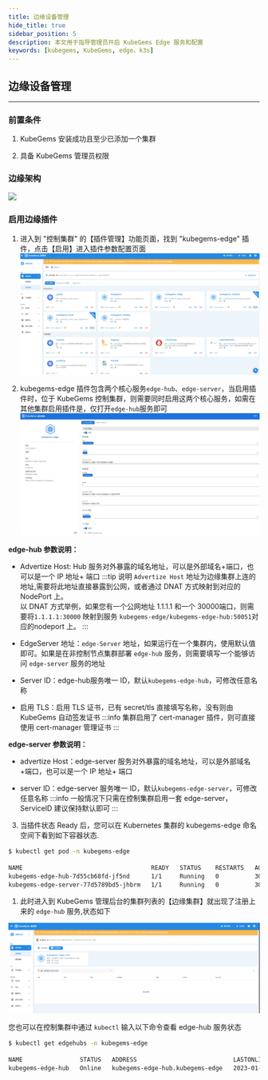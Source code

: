 ```yaml
---
title: 边缘设备管理
hide_title: true
sidebar_position: 5
description: 本文用于指导管理员开启 KubeGems Edge 服务和配置
keywords: [kubegems, KubeGems, edge、k3s]
---
```


## 边缘设备管理
---

### 前置条件

1. KubeGems 安装成功且至少已添加一个集群

2. 具备 KubeGems 管理员权限

### 边缘架构

![](https://www.kubegems.io/assets/images/edge-arch-a6ded1b747ecf14119867116c763580c.jpg)

### 启用边缘插件

1. 进入到 "控制集群" 的【插件管理】功能页面，找到 "kubegems-edge" 插件，点击【启用】进入插件参数配置页面
![](assets/edge-1.jpg)

2. kubegems-edge 插件包含两个核心服务`edge-hub`、`edge-server`，当启用插件时，位于 KubeGems 控制集群，则需要同时启用这两个核心服务，如需在其他集群启用插件是，仅打开`edge-hub`服务即可
![](assets/edge-2.jpg)

**edge-hub 参数说明：**

- Advertize Host: Hub 服务对外暴露的域名地址，可以是外部域名+端口，也可以是一个 IP 地址+ 端口
:::tip 说明
`Advertize Host` 地址为边缘集群上连的地址,需要将此地址直接暴露到公网，或者通过 DNAT 方式映射到对应的 NodePort 上。<br/>以 DNAT 方式举例，如果您有一个公网地址 1.1.1.1 和一个 30000端口，则需要将`1.1.1.1:30000` 映射到服务 `kubegems-edge/kubegems-edge-hub:50051`对应的nodeport 上。
:::

- EdgeServer 地址：`edge-Server` 地址，如果运行在一个集群内，使用默认值即可。如果是在非控制节点集群部署 `edge-hub` 服务，则需要填写一个能够访问 `edge-server` 服务的地址

- Server ID：edge-hub服务唯一 ID，默认`kubegems-edge-hub`，可修改任意名称

- 启用 TLS：启用 TLS 证书，已有 secret/tls 直接填写名称，没有则由 KubeGems 自动签发证书
:::info 集群启用了 cert-manager 插件，则可直接使用 cert-manager 管理证书
:::

**edge-server 参数说明：**

- advertize Host：edge-server 服务对外暴露的域名地址，可以是外部域名+端口，也可以是一个 IP 地址+ 端口

- server ID：edge-server 服务唯一 ID，默认`kubegems-edge-server`，可修改任意名称
:::info 一般情况下只需在控制集群启用一套 edge-server，ServiceID 建议保持默认即可
:::


3. 当插件状态 Ready 后，您可以在 Kubernetes 集群的 kubegems-edge 命名空间下看到如下容器状态.

```bash
$ kubectl get pod -n kubegems-edge

NAME                                    READY   STATUS    RESTARTS   AGE
kubegems-edge-hub-7d55cb68fd-jf5nd      1/1     Running   0          30m
kubegems-edge-server-77d5789bd5-jhbrm   1/1     Running   0          30m
```

1. 此时进入到 KubeGems 管理后台的集群列表的【边缘集群】就出现了注册上来的 `edge-hub` 服务,状态如下

![](assets/edge-3.jpg)

您也可以在控制集群中通过 `kubectl` 输入以下命令查看 edge-hub 服务状态

```bash
$ kubectl get edgehubs -n kubegems-edge

NAME                STATUS   ADDRESS                           LASTONLINE
kubegems-edge-hub   Online   kubegems-edge-hub.kubegems-edge   2023-01-18T05:56:56Z
```